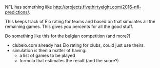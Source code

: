NFL has something like http://projects.fivethirtyeight.com/2016-nfl-predictions/.

This keeps track of Elo rating for teams and based on that simulates all the remaining games. This gives you percents for all the good stuff.

Do something like this for the belgian competition (and more?)

- clubelo.com already has Elo rating for clubs, could just use theirs.
- simulation is then a matter of having:
    - a list of games to be played
    - formula that estimates the result (and the score?)
